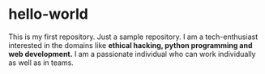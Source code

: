 # hello-world
This is my first repository. Just a sample repository.
I am a tech-enthusiast interested in the domains like **ethical hacking, python programming and web development.** 
I am a passionate individual who can work individually as well as in teams.
